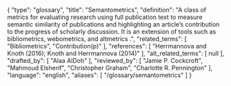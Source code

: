 {
    "type": "glossary",
    "title": "Semantometrics",
    "definition": "A class of metrics for evaluating research using full publication text to measure semantic similarity of publications and highlighting an article’s contribution to the progress of scholarly discussion. It is an extension of tools such as bibliometrics, webometrics, and altmetrics .",
    "related_terms": [
        "Bibliometrics",
        "Contribution(p)"
    ],
    "references": [
        "Herrmannova and Knoth (2016); Knoth and Herrmannova (2014)"
    ],
    "alt_related_terms": [
        null
    ],
    "drafted_by": [
        "Alaa AlDoh"
    ],
    "reviewed_by": [
        "Jamie P. Cockcroft",
        "Mahmoud Elsherif",
        "Christopher Graham",
        "Charlotte R. Pennington"
    ],
    "language": "english",
    "aliases": [
        "/glossary/semantometrics"
    ]
}